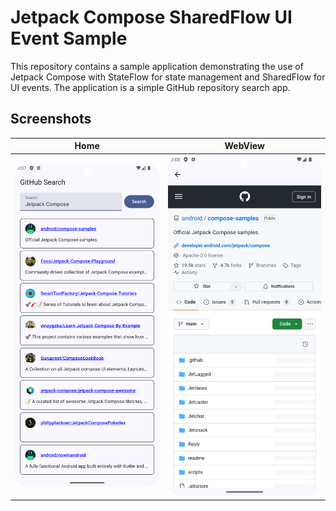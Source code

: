 # Jetpack Compose SharedFlow UI Event Sample

This repository contains a sample application demonstrating the use of Jetpack Compose with StateFlow for state management and SharedFlow for UI events.
The application is a simple GitHub repository search app.

## Screenshots

| Home                               | WebView                               |
|------------------------------------|---------------------------------------|
| <img src="./screenshot/home.png" > | <img src="./screenshot/webview.png" > |
